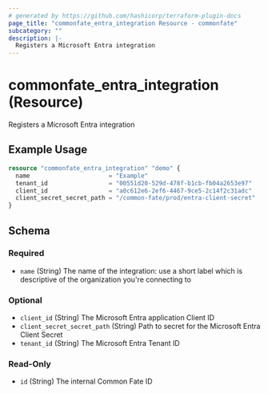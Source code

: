 ```yaml
---
# generated by https://github.com/hashicorp/terraform-plugin-docs
page_title: "commonfate_entra_integration Resource - commonfate"
subcategory: ""
description: |-
  Registers a Microsoft Entra integration
---
```


# commonfate_entra_integration (Resource)

Registers a Microsoft Entra integration

## Example Usage

```terraform
resource "commonfate_entra_integration" "demo" {
  name                      = "Example"
  tenant_id                 = "00551d20-529d-478f-b1cb-fb04a2653e97"
  client_id                 = "a0c612e6-2ef6-4467-9ce5-2c14f2c31adc"
  client_secret_secret_path = "/common-fate/prod/entra-client-secret"
}
```

<!-- schema generated by tfplugindocs -->
## Schema

### Required

- `name` (String) The name of the integration: use a short label which is descriptive of the organization you're connecting to

### Optional

- `client_id` (String) The Microsoft Entra application Client ID
- `client_secret_secret_path` (String) Path to secret for the Microsoft Entra Client Secret
- `tenant_id` (String) The Microsoft Entra Tenant ID

### Read-Only

- `id` (String) The internal Common Fate ID


